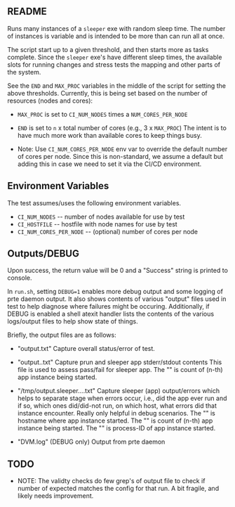 README
------

Runs many instances of a `sleeper` exe with random sleep time.
The number of instances is variable and is intended to be more
than can run all at once.

The script start up to a given threshold, and then starts more as tasks
complete.  Since the `sleeper` exe's have different sleep times, the
available slots for running changes and stress tests the mapping and other
parts of the system.

See the `END` and `MAX_PROC` variables in the middle of the script for
setting the above thresholds.  Currently, this is being set based on the
number of resources (nodes and cores):
 - `MAX_PROC` is set to `CI_NUM_NODES` times a `NUM_CORES_PER_NODE`
 - `END` is set to `n` x total number of cores (e.g., 3 x `MAX_PROC`)
The intent is to have much more work than available cores to keep things busy.

 - Note: Use `CI_NUM_CORES_PER_NODE` env var to override the default number
   of cores per node.  Since this is non-standard, we assume a default but
   adding this in case we need to set it via the CI/CD environment.

Environment Variables
----------------------

The test assumes/uses the following environment variables.

 - `CI_NUM_NODES` -- number of nodes available for use by test
 - `CI_HOSTFILE`  -- hostfile with node names for use by test
 - `CI_NUM_CORES_PER_NODE` -- (optional) number of cores per node


Outputs/DEBUG
-------------

Upon success, the return value will be 0 and a "Success" string is printed
to console.

In `run.sh`, setting `DEBUG=1` enables more debug output and some logging
of prte daemon output.  It also shows contents of various "output" files
used in test to help diagnose where failures might be occuring.  Additionally,
if DEBUG is enabled a shell atexit handler lists the contents of the various
logs/output files to help show state of things.

Briefly, the output files are as follows:
  - "output.txt"
        Capture overall status/error of test.

  - "output.<count>.txt"
        Capture prun and sleeper app stderr/stdout contents
        This file is used to assess pass/fail for sleeper app.
        The "<count>" is count of (n-th) app instance being started.

  - "/tmp/output.sleeper.<host>.<count>.<pid>.txt"
        Capture sleeper (app) output/errors which helps to separate
        stage when errors occur, i.e., did the app ever run
        and if so, which ones did/did-not run, on which host,
        what errors did that instance encounter.
        Really only helpful in debug scenarios.
        The "<host>"  is hostname where app instance started.
        The "<count>" is count of (n-th) app instance being started.
        The "<pid>"   is process-ID of app instance started.

  - "DVM.log"
        (DEBUG only) Output from prte daemon


TODO
----
 - NOTE: The validty checks do few grep's of output file
   to check if number of expected matches the config for
   that run.  A bit fragile, and likely needs improvement.


